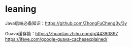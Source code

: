 # leaning
Java后端必备知识：https://github.com/ZhongFuCheng3y/3y

Guava缓存篇：https://zhuanlan.zhihu.com/p/44380897    https://ifeve.com/google-guava-cachesexplained/
